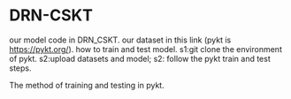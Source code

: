 # DRN-CSKT
our model code in DRN_CSKT.
our dataset in this link (pykt is https://pykt.org/).
how to train and test model.
s1:git clone the environment of pykt.
s2:upload datasets and model;
s2: follow the pykt train and test steps.

The method of training and testing in pykt.


